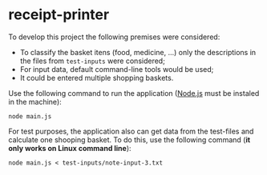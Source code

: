 # receipt-printer
To develop this project the following premises were considered:

- To classify the basket itens (food, medicine, ...) only the descriptions in the files from `test-inputs` were considered;
- For input data, default command-line tools would be used;
- It could be entered multiple shopping baskets.

Use the following command to run the application ([Node.js](https://nodejs.org/en/download/) must be instaled in the machine):

```
node main.js
```

For test purposes, the application also can get data from the test-files and calculate one shooping basket. To do this, use the following command (**it only works on Linux command line**):

```
node main.js < test-inputs/note-input-3.txt
```